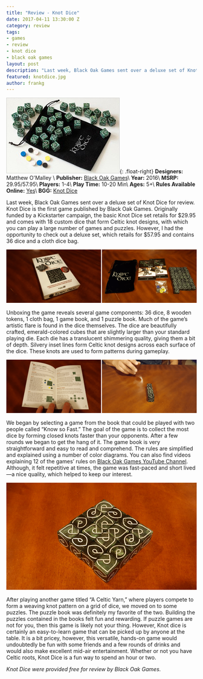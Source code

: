 ```yaml
---
title: "Review - Knot Dice"
date: 2017-04-11 13:30:00 Z
category: review
tags:
- games
- review
- knot dice
- black oak games
layout: post
description: "Last week, Black Oak Games sent over a deluxe set of Knot Dice for review. Knot Dice is the first game published by Black Oak Games. "
featured: knotdice.jpg
author: frankg
---
```


![Knot Dice](/images/knotdice/cover.jpg){: .float-right}
**Designers:**  Matthew O'Malley \\
**Publisher:** [Black Oak Games](https://www.blackoakgames.com/collections/knot-dice)\\
**Year:** 2016\\
**MSRP:** $29.95/$57.95\\
**Players:** 1-4\\
**Play Time:** 10-20 Min\\
**Ages:** 5+\\
**Rules Available Online:** [Yes](https://drive.google.com/open?id=0B-EWpL1ZsrqfVHF1Z0xwYWdXSnc)\\
**BGG:** [Knot Dice](https://boardgamegeek.com/boardgame/135812/knot-dice)

Last week, Black Oak Games sent over a deluxe set of Knot Dice for review. Knot Dice is the first game published by Black Oak Games. Originally funded by a Kickstarter campaign, the basic Knot Dice set retails for $29.95 and comes with 18 custom dice that form Celtic knot designs, with which you can play a large number of games and puzzles. However, I had the opportunity to check out a deluxe set, which retails for $57.95 and contains 36 dice and a cloth dice bag.

![Knot Dice 1](/images/knotdice/knotdice1.png)

Unboxing the game reveals several game components: 36 dice, 8 wooden tokens, 1 cloth bag, 1 game book, and 1 puzzle book. Much of the game’s artistic flare is found in the dice themselves. The dice are beautifully crafted, emerald-colored cubes that are slightly larger than your standard playing die. Each die has a translucent shimmering quality, giving them a bit of depth. Silvery inset lines form Celtic knot designs across each surface of the dice. These knots are used to form patterns during gameplay.

![Knot Dice 2](/images/knotdice/knotdice2.png)

We began by selecting a game from the book that could be played with two people called “Know so Fast.” The goal of the game is to collect the most dice by forming closed knots faster than your opponents. After a few rounds we began to get the hang of it. The game book is very straightforward and easy to read and comprehend. The rules are simplified and explained using a number of color diagrams. You can also find videos explaining 12 of the games’ rules on [Black Oak Games YouTube Channel](https://www.youtube.com/playlist?list=PLVcGGWlOhEQw_O9fSetm2nqlhFa9D4Kfb). Although, it felt repetitive at times, the game was fast-paced and short lived—a nice quality, which helped to keep our interest. 

![Knot Dice 3](/images/knotdice/knotdice3.png)

After playing another game titled “A Celtic Yarn,” where players compete to form a weaving knot pattern on a grid of dice, we moved on to some puzzles. The puzzle book was definitely my favorite of the two. Building the puzzles contained in the books felt fun and rewarding. If puzzle games are not for you, then this game is likely not your thing. However, Knot dice is certainly an easy-to-learn game that can be picked up by anyone at the table. It is a bit pricey, however, this versatile, hands-on game would undoubtedly be fun with some friends and a few rounds of drinks and would also make excellent mid-air entertainment. Whether or not you have Celtic roots, Knot Dice is a fun way to spend an hour or two. 

*Knot Dice were provided free for review by Black Oak Games.*
